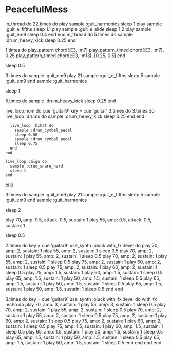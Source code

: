 # PeacefulMess

in_thread do
  22.times do
    play sample :guit_harmonics
    sleep 1
    play sample :guit_e_fifths
    sleep 1.1
    play sample :guit_e_slide
    sleep 1.2
    play sample :guit_em9
    sleep 0.4
  end
end
in_thread do
  5.times do
    sample :drum_heavy_kick
    sleep 0.25
  end
  
  1.times do
    play_pattern chord(:E3, :m7)
    play_pattern_timed chord(:E3, :m7), 0.25
    play_pattern_timed chord(:E3, :m13), [0.25, 0.5]
  end
  
  sleep 0.5
  
  
  3.times  do
    sample :guit_em9
    play 21
    sample :guit_e_fifths
    sleep 5
    sample :guit_em9
  end
  sample :guit_harmonics
  
  sleep 1
  
  5.times do
    sample :drum_heavy_kick
    sleep 0.25
  end
  
  
  live_loop:nom do
    cue 'guitar9'
    key = cue 'guitar'
    3.times do
      3.times do
        live_loop :drums do
          sample :drum_heavy_kick
          sleep 0.25
        end
      end
      
      live_loop :hihat do
        sample :drum_cymbal_pedal
        sleep 0.50
        sample :drum_cymbal_pedal
        sleep 0.75
      end
    end
    
    live_loop :algo do
      sample :drum_snare_hard
      sleep 1
    end
  end
  
  
  
  3.times  do
    sample :guit_em9
    play 21
    sample :guit_e_fifths
    sleep 5
    sample :guit_em9
  end
  sample :guit_harmonics
  
  sleep 2
  
  play 70, amp: 0.5, attack: 0.5, sustain: 1
  play 55, amp: 0.5, attack: 0.5, sustain: 1
  
  sleep 0.5
  
  2.times do
    key = cue 'guitar9'
    use_synth :pluck
    with_fx :level do
      play 70, amp: 2, sustain: 1
      play 55, amp: 2, sustain: 1
      sleep 0.5
      play 70, amp: 2, sustain: 1
      play 55, amp: 2, sustain: 1
      sleep 0.5
      play 70, amp: 2, sustain: 1
      play 55, amp: 2, sustain: 1
      sleep 0.5
      play 75, amp: 2, sustain: 1
      play 60, amp: 2, sustain: 1
      sleep 0.5
      play 75, amp: 2, sustain: 1
      play 60, amp: 2, sustain: 1
      sleep 0.5
      play 75, amp: 1.5, sustain: 1
      play 60, amp: 1.5, sustain: 1
      sleep 0.5
      play 65, amp: 1.5, sustain: 1
      play 50, amp: 1.5, sustain: 1
      sleep 0.5
      play 65, amp: 1.5, sustain: 1
      play 50, amp: 1.5, sustain: 1
      sleep 0.5
      play 65, amp: 1.5, sustain: 1
      play 50, amp: 1.5, sustain: 1
      sleep 0.5
    end
  end
  
  3.times do
    key = cue 'guitar9'
    use_synth :pluck
    with_fx :level do
      with_fx :echo do
        play 70, amp: 3, sustain: 1
        play 55, amp: 3, sustain: 1
        sleep 0.5
        play 70, amp: 2, sustain: 1
        play 55, amp: 2, sustain: 1
        sleep 0.5
        play 70, amp: 2, sustain: 1
        play 55, amp: 2, sustain: 1
        sleep 0.5
        play 75, amp: 2, sustain: 1
        play 60, amp: 2, sustain: 1
        sleep 0.5
        play 75, amp: 2, sustain: 1
        play 60, amp: 2, sustain: 1
        sleep 0.5
        play 75, amp: 1.5, sustain: 1
        play 60, amp: 1.5, sustain: 1
        sleep 0.5
        play 65, amp: 1.5, sustain: 1
        play 50, amp: 1.5, sustain: 1
        sleep 0.5
        play 65, amp: 1.5, sustain: 1
        play 50, amp: 1.5, sustain: 1
        sleep 0.5
        play 65, amp: 1.5, sustain: 1
        play 50, amp: 1.5, sustain: 1
        sleep 0.5
      end
    end
  end
end
